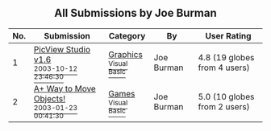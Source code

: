 ﻿<div align="center">

## All Submissions by Joe Burman

</div>

No.  | Submission | Category | By   | User Rating
---- | ---------- | -------- | ---- | -----------
1 | [PicView Studio v1\.6<br /><sup>2003-10-12 23:46:30</sup>](https://github.com/Planet-Source-Code/joe-burman-picview-studio-v1-6__1-49270) | [Graphics<br /><sup>Visual Basic</sup>](../ByCategory/graphics__1-46.md) | Joe Burman | 4.8 (19 globes from 4 users)
2 | [A\+ Way to Move Objects\!<br /><sup>2003-01-23 00:41:30</sup>](https://github.com/Planet-Source-Code/joe-burman-a-way-to-move-objects__1-42670) | [Games<br /><sup>Visual Basic</sup>](../ByCategory/games__1-38.md) | Joe Burman | 5.0 (10 globes from 2 users)
